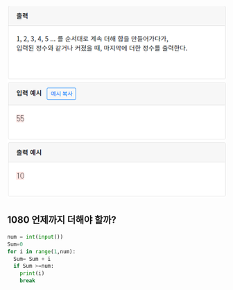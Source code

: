 ![](./img/image-20200426163554861.png)

## 1080 언제까지 더해야 할까?

```python
num = int(input())
Sum=0
for i in range(1,num):
  Sum= Sum + i
  if Sum >=num:
    print(i)
    break
    
```

